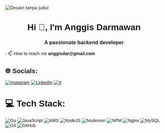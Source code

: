 ![Desain tanpa judul](https://github.com/user-attachments/assets/d6ee19a0-6c1b-4fcd-b6e8-70c1bd3722c5)


<!-- Nunito font applied via HTML -->
<link href="https://fonts.googleapis.com/css2?family=Nunito:wght@400;600&display=swap" rel="stylesheet">

<div align="center" style="font-family: 'Nunito', sans-serif;">
  <h1>Hi 👋, I'm Anggis Darmawan</h1>
  <h3>A passionate backend developer</h3>
</div>

<div style="font-family: 'Nunito', sans-serif;">
  <p>- 📫 How to reach me <strong>anggisdar@gmail.com</strong></p>
  
  
## 🌐 Socials:
[![Instagram](https://img.shields.io/badge/Instagram-%23E4405F.svg?logo=Instagram&logoColor=white)](https://instagram.com/anggis_da) [![LinkedIn](https://img.shields.io/badge/LinkedIn-%230077B5.svg?logo=linkedin&logoColor=white)](https://linkedin.com/in/anggis-darmawan-ba36b9253) [![X](https://img.shields.io/badge/X-black.svg?logo=X&logoColor=white)](https://x.com/anggisdarmawan3) 

# 💻 Tech Stack:
![Go](https://img.shields.io/badge/go-%2300ADD8.svg?style=plastic&logo=go&logoColor=white) ![JavaScript](https://img.shields.io/badge/javascript-%23323330.svg?style=plastic&logo=javascript&logoColor=%23F7DF1E) ![AWS](https://img.shields.io/badge/AWS-%23FF9900.svg?style=plastic&logo=amazon-aws&logoColor=white) ![NodeJS](https://img.shields.io/badge/node.js-6DA55F?style=plastic&logo=node.js&logoColor=white) ![Nodemon](https://img.shields.io/badge/NODEMON-%23323330.svg?style=plastic&logo=nodemon&logoColor=%BBDEAD) ![NPM](https://img.shields.io/badge/NPM-%23CB3837.svg?style=plastic&logo=npm&logoColor=white) ![Nginx](https://img.shields.io/badge/nginx-%23009639.svg?style=plastic&logo=nginx&logoColor=white) ![MySQL](https://img.shields.io/badge/mysql-4479A1.svg?style=plastic&logo=mysql&logoColor=white) ![Git](https://img.shields.io/badge/git-%23F05033.svg?style=plastic&logo=git&logoColor=white) ![GitHub](https://img.shields.io/badge/github-%23121011.svg?style=plastic&logo=github&logoColor=white)


<!-- Proudly created with GPRM ( https://gprm.itsvg.in ) -->
